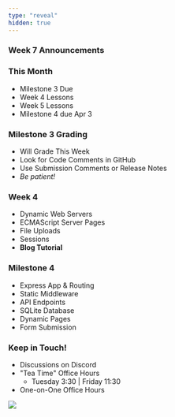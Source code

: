 ```yaml
---
type: "reveal"
hidden: true
---
```


<section>
	<h3>Week 7 Announcements</h3>
</section>
<section>
	<h3>This Month</h3>
	<ul>
		<li>Milestone 3 Due</li>
		<li>Week 4 Lessons</li>
		<li>Week 5 Lessons</li>
		<li>Milestone 4 due Apr 3</li>
	</ul>
</section>
<section>
	<h3>Milestone 3 Grading</h3>
	<ul>
		<li>Will Grade This Week</li>
		<li>Look for Code Comments in GitHub</li>
		<li>Use Submission Comments or Release Notes</li>
		<li><i>Be patient!</i></li>
	</ul>
</section>
<section>
	<h3>Week 4</h3>
	<ul>
		<li>Dynamic Web Servers</li>
		<li>ECMAScript Server Pages</li>
		<li>File Uploads</li>
		<li>Sessions</li>
		<li><b>Blog Tutorial</b></li>
	</ul>
</section>
<section>
	<h3>Milestone 4</h3>
	<ul>
		<li>Express App & Routing</li>
		<li>Static Middleware</li>
		<li>API Endpoints</li>
		<li>SQLite Database</li>
		<li>Dynamic Pages</li>
		<li>Form Submission</li>
	</ul>
</section>
<section>
	<h3>Keep in Touch!</h3>
	<ul>
	  <li>Discussions on Discord</li>
	  <li>"Tea Time" Office Hours<ul>
	  <li>Tuesday 3:30 | Friday 11:30</li>
	  </ul></li>
	  <li>One-on-One Office Hours</li>
	</ul>
</section>
<section>
  <img class="stretch" src="https://media.giphy.com/media/L1VXD3bEo3Uelzk6EF/giphy.gif">
</section>
